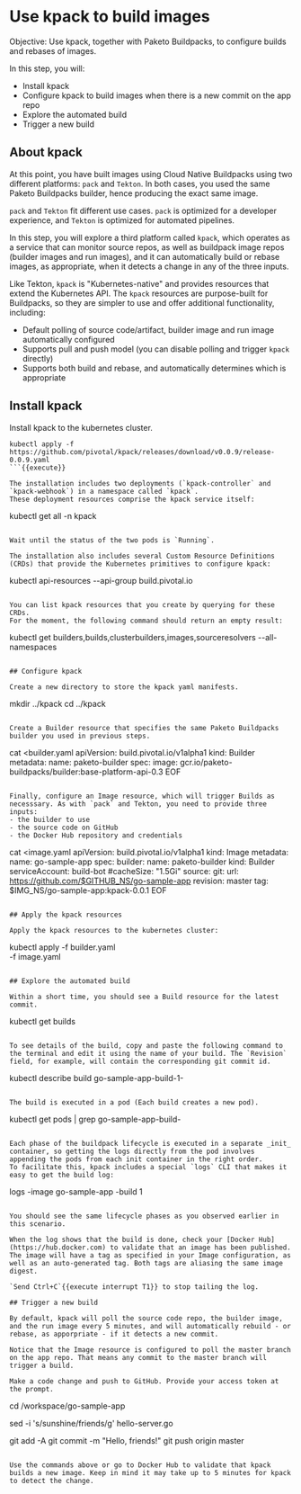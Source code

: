# Use kpack to build images

Objective:
Use kpack, together with Paketo Buildpacks, to configure builds and rebases of images.

In this step, you will:
- Install kpack
- Configure kpack to build images when there is a new commit on the app repo
- Explore the automated build
- Trigger a new build

## About kpack

At this point, you have built images using Cloud Native Buildpacks using two different platforms: `pack` and `Tekton`. In both cases, you used the same Paketo Buildpacks builder, hence producing the exact same image.

`pack` and `Tekton` fit different use cases. `pack` is optimized for a developer experience, and `Tekton` is optimized for automated pipelines.

In this step, you will explore a third platform called `kpack`, which operates as a service that can monitor source repos, as well as buildpack image repos (builder images and run images), and it can automatically build or rebase images, as appropriate, when it detects a change in any of the three inputs.
 
Like Tekton, `kpack` is "Kubernetes-native" and provides resources that extend the Kubernetes API. 
The `kpack` resources are purpose-built for Buildpacks, so they are simpler to use and offer additional functionality, including:
- Default polling of source code/artifact, builder image and run image automatically configured
- Supports pull and push model (you can disable polling and trigger `kpack` directly)
- Supports both build and rebase, and automatically determines which is appropriate

## Install kpack

Install kpack to the kubernetes cluster.

```
kubectl apply -f https://github.com/pivotal/kpack/releases/download/v0.0.9/release-0.0.9.yaml
```{{execute}}

The installation includes two deployments (`kpack-controller` and `kpack-webhook`) in a namespace called `kpack`.
These deployment resources comprise the kpack service itself:

```
kubectl get all -n kpack
```{{execute}}

Wait until the status of the two pods is `Running`.

The installation also includes several Custom Resource Definitions (CRDs) that provide the Kubernetes primitives to configure kpack:
```
kubectl api-resources --api-group build.pivotal.io
```{{execute}}

You can list kpack resources that you create by querying for these CRDs.
For the moment, the following command should return an empty result:
```
kubectl get builders,builds,clusterbuilders,images,sourceresolvers --all-namespaces
```{{execute}}

## Configure kpack

Create a new directory to store the kpack yaml manifests.

```
mkdir ../kpack
cd ../kpack
```{{execute}}

Create a Builder resource that specifies the same Paketo Buildpacks builder you used in previous steps.

```
cat <<EOF >builder.yaml
apiVersion: build.pivotal.io/v1alpha1
kind: Builder
metadata:
  name: paketo-builder
spec:
  image: gcr.io/paketo-buildpacks/builder:base-platform-api-0.3
EOF
```{{execute}}

Finally, configure an Image resource, which will trigger Builds as necesssary. As with `pack` and Tekton, you need to provide three inputs:
- the builder to use
- the source code on GitHub
- the Docker Hub repository and credentials

```
cat <<EOF >image.yaml
apiVersion: build.pivotal.io/v1alpha1
kind: Image
metadata:
  name: go-sample-app
spec:
  builder:
    name: paketo-builder
    kind: Builder
  serviceAccount: build-bot
  #cacheSize: "1.5Gi"
  source:
    git:
      url: https://github.com/$GITHUB_NS/go-sample-app
      revision: master
  tag: $IMG_NS/go-sample-app:kpack-0.0.1
EOF
```{{execute}}

## Apply the kpack resources

Apply the kpack resources to the kubernetes cluster:

```
kubectl apply -f builder.yaml \
              -f image.yaml
```{{execute}}

## Explore the automated build

Within a short time, you should see a Build resource for the latest commit.

```
kubectl get builds
```{{execute}}

To see details of the build, copy and paste the following command to the terminal and edit it using the name of your build. The `Revision` field, for example, will contain the corresponding git commit id.

```
kubectl describe build go-sample-app-build-1-<uuid>
```{{copy}}

The build is executed in a pod (Each build creates a new pod).

```
kubectl get pods | grep go-sample-app-build-
```{{execute}}

Each phase of the buildpack lifecycle is executed in a separate _init_ container, so getting the logs directly from the pod involves appending the pods from each init container in the right order.
To facilitate this, kpack includes a special `logs` CLI that makes it easy to get the build log:

```
logs -image go-sample-app -build 1
```{{execute}}

You should see the same lifecycle phases as you observed earlier in this scenario.

When the log shows that the build is done, check your [Docker Hub](https://hub.docker.com) to validate that an image has been published. The image will have a tag as specified in your Image configuration, as well as an auto-generated tag. Both tags are aliasing the same image digest.

`Send Ctrl+C`{{execute interrupt T1}} to stop tailing the log.

## Trigger a new build

By default, kpack will poll the source code repo, the builder image, and the run image every 5 minutes, and will automatically rebuild - or rebase, as apporpriate - if it detects a new commit.

Notice that the Image resource is configured to poll the master branch on the app repo. That means any commit to the master branch will trigger a build.

Make a code change and push to GitHub. Provide your access token at the prompt.

```
cd /workspace/go-sample-app

sed -i 's/sunshine/friends/g' hello-server.go

git add -A
git commit -m "Hello, friends!"
git push origin master
```{{execute}}

Use the commands above or go to Docker Hub to validate that kpack builds a new image. Keep in mind it may take up to 5 minutes for kpack to detect the change. 
